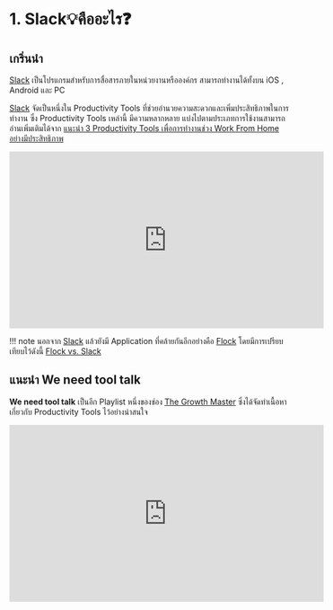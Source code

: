 # 1. Slack💡คืออะไร❓

## เกริ่นนำ

[Slack](https://www.slack.com) เป็นโปรแกรมสำหรับการสื่อสารภายในหน่วยงานหรือองค์กร สามารถทำงานได้ทั้งบน iOS , Android และ PC 

[Slack](https://www.slack.com) จัดเป็นหนึ่งใน Productivity Tools ที่ช่วยอำนวยความสะดวกและเพิ่มประสิทธิภาพในการทำงาน ซึ่ง Productivity Tools เหล่านี้ มีความหลากหลาย แบ่งไปตามประเภทการใช้งานสามารถอ่านเพิ่มเติมได้จาก [แนะนำ 3 Productivity Tools เพื่อการทำงานช่วง Work From Home อย่างมีประสิทธิภาพ](https://thegrowthmaster.com/trends/3-recommend-productivity-tools-for-work-from-home)

<div class="iframe-container"><iframe width="560" height="315" src="https://www.youtube.com/embed/6wjmH5qL3Ms" title="YouTube video player" frameborder="0" allow="accelerometer; autoplay; clipboard-write; encrypted-media; gyroscope; picture-in-picture" allowfullscreen></iframe></div>

!!! note
    นอกจาก [Slack](https://www.slack.com) แล้วยังมี Application ที่คล้ายกันอีกอย่างคือ [Flock](https://www.flock.com) โดยมีการเปรียบเทียบไว้ดังนี้ [Flock vs. Slack](https://pumble.com/blog/slack-vs-flock/)

## แนะนำ We need tool talk 

**We need tool talk** เป็นอีก Playlist หนึ่งของช่อง [The Growth Master](https://www.youtube.com/channel/UCmquinb6m_TpOzn5J_fCdFA) ซึ่งได้จัดทำเนื้อหาเกี่ยวกับ Productivity Tools ไว้อย่างน่าสนใจ 

<div class="iframe-container">
<iframe width="560" height="315" src="https://www.youtube.com/embed/w_WsZmwr0Zk" title="YouTube video player" frameborder="0" allow="accelerometer; autoplay; clipboard-write; encrypted-media; gyroscope; picture-in-picture" allowfullscreen></iframe>
</div>
